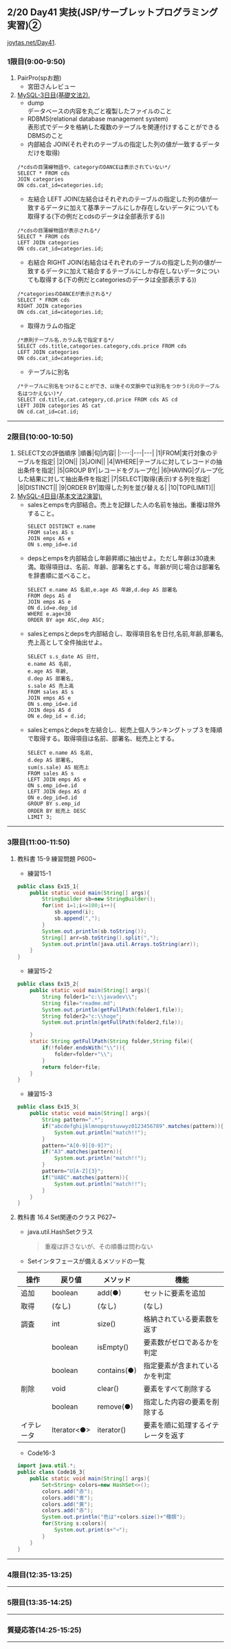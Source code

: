 ## 2/20 Day41 実技(JSP/サーブレットプログラミング実習)②
[joytas.net/Day41](https://joytas.net/%e8%a8%93%e7%b7%b4/day41).
### 1限目(9:00-9:50)
1. PairPro(spお題)
	- 宮田さんレビュー
1. [MySQL-3日目(基礎文法2).](https://joytas.net/programming/mysql/mysql03)
	- dump  
	データベースの内容を丸ごと複製したファイルのこと
	- RDBMS(relational database management system)  
	表形式でデータを格納した複数のテーブルを関連付けすることができるDBMSのこと
	- 内部結合 JOIN(それぞれのテーブルの指定した列の値が一致するデータだけを取得)
	~~~mysql
	/*cdsの目蒲線物語や、categoryのDANCEは表示されていない*/
	SELECT * FROM cds
	JOIN categories
	ON cds.cat_id=categories.id;
	~~~
	- 左結合 LEFT JOIN(左結合はそれぞれのテーブルの指定した列の値が一致するデータに加えて基準テーブルにしか存在しないデータについても取得する(下の例だとcdsのデータは全部表示する))
	~~~mysql
	/*cdsの目蒲線物語が表示される*/
	SELECT * FROM cds
	LEFT JOIN categories
	ON cds.cat_id=categories.id;
	~~~
	- 右結合 RIGHT JOIN(右結合はそれぞれのテーブルの指定した列の値が一致するデータに加えて結合するテーブルにしか存在しないデータについても取得する(下の例だとcategoriesのデータは全部表示する))
	~~~mysql
	/*categoriesのDANCEが表示される*/
	SELECT * FROM cds
	RIGHT JOIN categories
	ON cds.cat_id=categories.id;
	~~~
	- 取得カラムの指定
	~~~mysql
	/*原則テーブル名.カラム名で指定する*/
	SELECT cds.title,categories.category,cds.price FROM cds
	LEFT JOIN categories
	ON cds.cat_id=categories.id;
	~~~
	- テーブルに別名
	~~~mysql
	/*テーブルに別名をつけることができ、以後その文脈中では別名をつかう(元のテーブル名はつかえない)*/
	SELECT cd.title,cat.category,cd.price FROM cds AS cd
	LEFT JOIN categories AS cat
	ON cd.cat_id=cat.id;
	~~~
---
### 2限目(10:00-10:50)
1. SELECT文の評価順序
	|順番|句|内容|
	|:---:|---|---|
	|1|FROM|実行対象のテーブルを指定|
	|2|ON||
	|3|JOIN||
	|4|WHERE|テーブルに対してレコードの抽出条件を指定|
	|5|GROUP BY|レコードをグループ化|
	|6|HAVING|グループ化した結果に対して抽出条件を指定|
	|7|SELECT|取得(表示)する列を指定|
	|8|DISTINCT||
	|9|ORDER BY|取得した列を並び替える|
	|10|TOP(LIMIT)||
1. [MySQL-4日目(基本文法2演習).](https://joytas.net/programming/mysql/mysql04)
	- salesとempsを内部結合。売上を記録した人の名前を抽出。重複は除外すること。
		~~~mysql
		SELECT DISTINCT e.name 
		FROM sales AS s 
		JOIN emps AS e 
		ON s.emp_id=e.id
		~~~
	- depsとempsを内部結合し年齢昇順に抽出せよ。ただし年齢は30歳未満。取得項目は、名前、年齢、部署名とする。年齢が同じ場合は部署名を辞書順に並べること。
		~~~mysql
		SELECT e.name AS 名前,e.age AS 年齢,d.dep AS 部署名
		FROM deps AS d
		JOIN emps AS e
		ON d.id=e.dep_id
		WHERE e.age<30
		ORDER BY age ASC,dep ASC;
		~~~
	- salesとempsとdepsを内部結合し、取得項目名を日付,名前,年齢,部署名,売上高として全件抽出せよ。
		~~~mysql
		SELECT s.s_date AS 日付,
		e.name AS 名前,
		e.age AS 年齢,
		d.dep AS 部署名,
		s.sale AS 売上高
		FROM sales AS s
		JOIN emps AS e
		ON s.emp_id=e.id
		JOIN deps AS d
		ON e.dep_id = d.id;
		~~~
	- salesとempsとdepsを左結合し、総売上個人ランキングトップ３を降順で取得する。取得項目は名前、部署名、総売上とする。
		~~~mysql
		SELECT e.name AS 名前,
		d.dep AS 部署名,
		sum(s.sale) AS 総売上 
		FROM sales AS s
		LEFT JOIN emps AS e
		ON s.emp_id=e.id
		LEFT JOIN deps AS d
		ON e.dep_id=d.id
		GROUP BY s.emp_id
		ORDER BY 総売上 DESC
		LIMIT 3;
		~~~
---
### 3限目(11:00-11:50)
1. 教科書 15-9 練習問題 P600~
	- 練習15-1
	~~~java	
	public class Ex15_1{
		public static void main(String[] args){
			StringBuilder sb=new StringBuilder();
			for(int i=1;i<=100;i++){
				sb.append(i);
				sb.append(",");
			}
			System.out.println(sb.toString());
			String[] arr=sb.toString().split(",");
			System.out.println(java.util.Arrays.toString(arr));
		}
	}
	~~~
	- 練習15-2
	~~~java
	public class Ex15_2{
		public static void main(String[] args){
			String folder1="c:\\javadev\\";
			String file="readme.md";
			System.out.println(getFullPath(folder1,file));
			String folder2="c:\\hoge";
			System.out.println(getFullPath(folder2,file));

		}
		static String getFullPath(String folder,String file){
			if(!folder.endsWith("\\")){
				folder=folder+"\\";
			}
			return folder+file;
		}
	}
	~~~
	- 練習15-3
	~~~java
	public class Ex15_3{
		public static void main(String[] args){
			String pattern=".*";
			if("abcdefghijklmnopqrstuvwyz0123456789".matches(pattern)){
				System.out.println("match!!");
			}
			pattern="A[0-9][0-9]?";
			if("A3".matches(pattern)){
				System.out.println("match!!");
			}
			pattern="U[A-Z]{3}";
			if("UABC".matches(pattern)){
				System.out.println("match!!");
			}
		}
	}
	~~~
1. 教科書 16.4 Set関連のクラス P627~
	- java.util.HashSetクラス
		> 重複は許さないが、その順番は問わない
	- Setインタフェースが備えるメソッドの一覧

	|操作|戻り値|メソッド|機能|
	|---|---|---|---|
	|追加|boolean|add(●)|セットに要素を追加|
	|取得|(なし)|(なし)|(なし)|
	|調査|int|size()|格納されている要素数を返す|
	||boolean|isEmpty()|要素数がゼロであるかを判定|
	||boolean|contains(●)|指定要素が含まれているかを判定|
	|削除|void|clear()|要素をすべて削除する|
	||boolean|remove(●)|指定した内容の要素を削除する|
	|イテレータ|Iterator<●>|iterator()|要素を順に処理するイテレータを返す|
	- Code16-3
	~~~java
	import java.util.*;
	public class Code16_3{
		public static void main(String[] args){
			Set<String> colors=new HashSet<>();
			colors.add("赤");
			colors.add("青");
			colors.add("黄");
			colors.add("赤");
			System.out.println("色は"+colors.size()+"種類");
			for(String s:colors){
				System.out.print(s+"→");
			}
		}
	}
	~~~
---
### 4限目(12:35-13:25)
---
### 5限目(13:35-14:25)
---
### 質疑応答(14:25-15:25)
----

